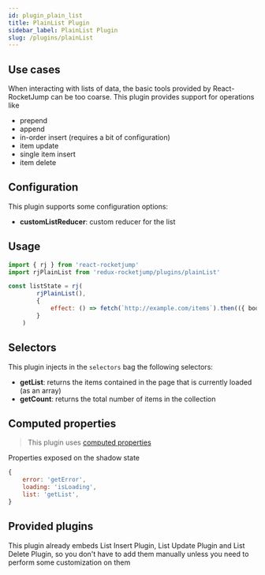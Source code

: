```yaml
---
id: plugin_plain_list
title: PlainList Plugin
sidebar_label: PlainList Plugin
slug: /plugins/plainList
---
```

## Use cases

When interacting with lists of data, the basic tools provided by React-RocketJump can be too coarse. This plugin provides support for operations like

* prepend
* append
* in-order insert (requires a bit of configuration)
* item update
* single item insert
* item delete

## Configuration
This plugin supports some configuration options:
* __customListReducer__: custom reducer for the list

## Usage
```js
import { rj } from 'react-rocketjump'
import rjPlainList from 'redux-rocketjump/plugins/plainList'

const listState = rj(
        rjPlainList(),
        {
            effect: () => fetch(`http://example.com/items`).then(({ body }) => body)
        }
    )
```

## Selectors
This plugin injects in the `selectors` bag the following selectors:

* __getList__: returns the items contained in the page that is currently loaded (as an array)
* __getCount__: returns the total number of items in the collection

## Computed properties
> This plugin uses [computed properties](api_rj.md)

Properties exposed on the shadow state
```js
{
    error: 'getError',
    loading: 'isLoading',
    list: 'getList',
}
```

## Provided plugins
This plugin already embeds List Insert Plugin, List Update Plugin and List Delete Plugin, so you don't have to add them manually unless you need to perform some customization on them